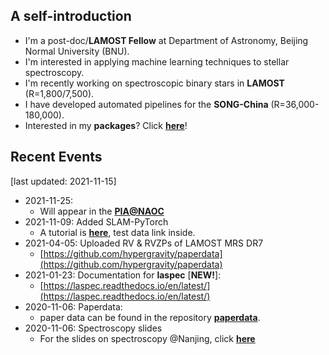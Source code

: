 ## A self-introduction
- I'm a post-doc/**LAMOST Fellow** at Department of Astronomy, Beijing Normal University (BNU).
- I'm interested in applying machine learning techniques to stellar spectroscopy.
- I'm recently working on spectroscopic binary stars in **LAMOST** (R=1,800/7,500).
- I have developed automated pipelines for the **SONG-China** (R=36,000-180,000).
- Interested in my **packages**? Click [**here**](https://github.com/hypergravity/hypergravity/blob/master/my_packages.md)!
    
## Recent Events
[last updated: 2021-11-15]
- 2021-11-25:
  - Will appear in the [**PIA@NAOC**](https://github.com/hypergravity/pianaoc)
- 2021-11-09: Added SLAM-PyTorch
  - A tutorial is [**here**](https://nbviewer.org/github/hypergravity/laspec/blob/master/tutorial/20211109_tutorial_slam_pytorch.ipynb), test data link inside.
- 2021-04-05: Uploaded RV & RVZPs of LAMOST MRS DR7
  - [https://github.com/hypergravity/paperdata](https://github.com/hypergravity/paperdata)
- 2021-01-23: Documentation for **laspec** [**NEW!**]:
  - [https://laspec.readthedocs.io/en/latest/](https://laspec.readthedocs.io/en/latest/)
- 2020-11-06: Paperdata:
  - paper data can be found in the repository [**paperdata**](https://github.com/hypergravity/paperdata).
- 2020-11-06: Spectroscopy slides
  - For the slides on spectroscopy @Nanjing, click [**here**](https://github.com/hypergravity/spectroscopy)

